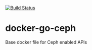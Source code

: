 [![Build Status](https://drone.polygon.io/api/badges/polygon-io/docker-go-ceph/status.svg)](https://drone.polygon.io/polygon-io/docker-go-ceph)

# docker-go-ceph
Base docker file for Ceph enabled APIs
